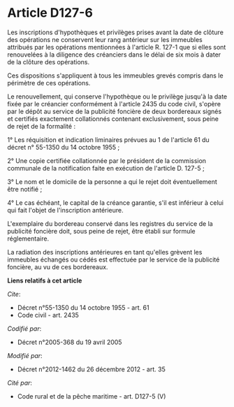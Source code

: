 # Article D127-6

Les inscriptions d'hypothèques et privilèges prises avant la date de clôture des opérations ne conservent leur rang antérieur
sur les immeubles attribués par les opérations mentionnées à l'article R. 127-1 que si elles sont renouvelées à la diligence
des créanciers dans le délai de six mois à dater de la clôture des opérations. 

Ces dispositions s'appliquent à tous les immeubles grevés compris dans le périmètre de ces opérations. 

Le renouvellement, qui conserve l'hypothèque ou le privilège jusqu'à la date fixée par le créancier conformément à l'article
2435 du code civil, s'opère par le dépôt au service de la publicité foncière de deux bordereaux signés et certifiés
exactement collationnés contenant exclusivement, sous peine de rejet de la formalité : 

1° Les réquisition et indication liminaires prévues au 1 de l'article 61 du décret n° 55-1350 du 14 octobre 1955 ; 

2° Une copie certifiée collationnée par le président de la commission communale de la notification faite en exécution de
l'article D. 127-5 ;

3° Le nom et le domicile de la personne a qui le rejet doit éventuellement être notifié ; 

4° Le cas échéant, le capital de la créance garantie, s'il est inférieur à celui qui fait l'objet de l'inscription
antérieure. 

L'exemplaire du bordereau conservé dans les registres du service de la publicité foncière doit, sous peine de rejet, être
établi sur formule réglementaire. 

La radiation des inscriptions antérieures en tant qu'elles grèvent les immeubles échangés ou cédés est effectuée par le
service de la publicité foncière, au vu de ces bordereaux.

**Liens relatifs à cet article**

_Cite_:

  - Décret n°55-1350 du 14 octobre 1955 - art. 61
  - Code civil - art. 2435

_Codifié par_:

  - Décret n°2005-368 du 19 avril 2005

_Modifié par_:

  - Décret n°2012-1462 du 26 décembre 2012 - art. 35

_Cité par_:

  - Code rural et de la pêche maritime - art. D127-5 (V)

